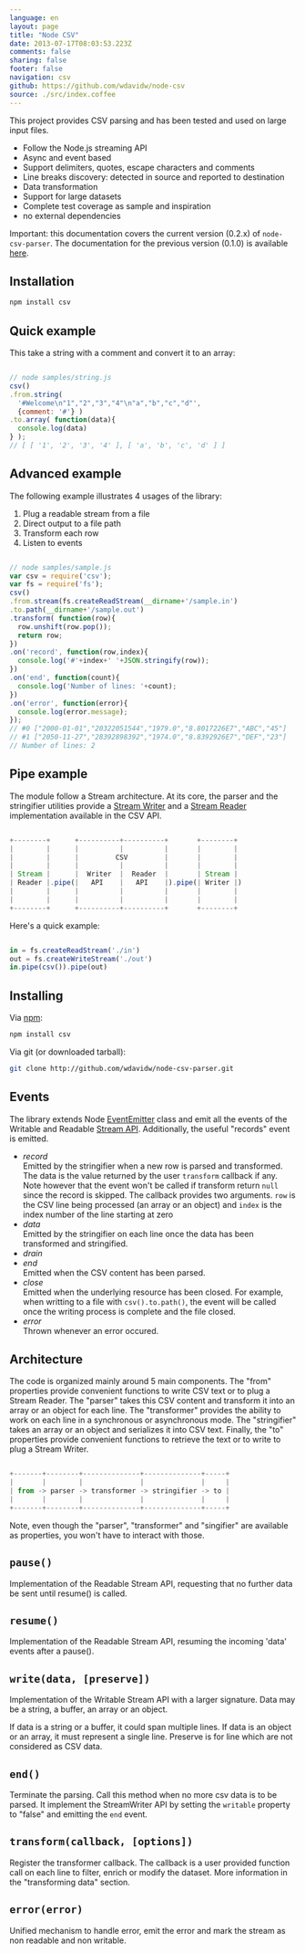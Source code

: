 ```yaml
---
language: en
layout: page
title: "Node CSV"
date: 2013-07-17T08:03:53.223Z
comments: false
sharing: false
footer: false
navigation: csv
github: https://github.com/wdavidw/node-csv
source: ./src/index.coffee
---
```



This project provides CSV parsing and has been tested and used 
on large input files.

*   Follow the Node.js streaming API
*   Async and event based
*   Support delimiters, quotes, escape characters and comments
*   Line breaks discovery: detected in source and reported to destination
*   Data transformation
*   Support for large datasets
*   Complete test coverage as sample and inspiration
*   no external dependencies

Important: this documentation covers the current version (0.2.x) of 
`node-csv-parser`. The documentation for the previous version (0.1.0) is 
available [here](https://github.com/wdavidw/node-csv-parser/tree/v0.1).

Installation
------------

```bash
npm install csv
```

Quick example
-------------

This take a string with a comment and convert it to an array:

```javascript

// node samples/string.js
csv()
.from.string(
  '#Welcome\n"1","2","3","4"\n"a","b","c","d"',
  {comment: '#'} )
.to.array( function(data){
  console.log(data)
} );
// [ [ '1', '2', '3', '4' ], [ 'a', 'b', 'c', 'd' ] ]


```

Advanced example
----------------

The following example illustrates 4 usages of the library:
1.  Plug a readable stream from a file
2.  Direct output to a file path
3.  Transform each row
4.  Listen to events

```javascript

// node samples/sample.js
var csv = require('csv');
var fs = require('fs');
csv()
.from.stream(fs.createReadStream(__dirname+'/sample.in')
.to.path(__dirname+'/sample.out')
.transform( function(row){
  row.unshift(row.pop());
  return row;
})
.on('record', function(row,index){
  console.log('#'+index+' '+JSON.stringify(row));
})
.on('end', function(count){
  console.log('Number of lines: '+count);
})
.on('error', function(error){
  console.log(error.message);
});
// #0 ["2000-01-01","20322051544","1979.0","8.8017226E7","ABC","45"]
// #1 ["2050-11-27","28392898392","1974.0","8.8392926E7","DEF","23"]
// Number of lines: 2

```

Pipe example
------------

The module follow a Stream architecture. At its core, the parser and 
the stringifier utilities provide a [Stream Writer][writable_stream] 
and a [Stream Reader][readable_stream] implementation available in the CSV API.

```javascript

+--------+      +----------+----------+       +--------+
|        |      |          |          |       |        |
|        |      |         CSV         |       |        |
|        |      |          |          |       |        |
| Stream |      |  Writer  |  Reader  |       | Stream |
| Reader |.pipe(|   API    |   API    |).pipe(| Writer |)
|        |      |          |          |       |        |
|        |      |          |          |       |        |
+--------+      +----------+----------+       +--------+

```

Here's a quick example:

```javascript

in = fs.createReadStream('./in')
out = fs.createWriteStream('./out')
in.pipe(csv()).pipe(out)

```

Installing
----------

Via [npm](http://github.com/isaacs/npm):
```bash
npm install csv
```

Via git (or downloaded tarball):
```bash
git clone http://github.com/wdavidw/node-csv-parser.git
```

Events
------

The library extends Node [EventEmitter][event] class and emit all
the events of the Writable and Readable [Stream API][stream]. Additionally, the useful "records" event 
is emitted.

*   *record*   
  Emitted by the stringifier when a new row is parsed and transformed. The data is 
  the value returned by the user `transform` callback if any. Note however that the event won't 
  be called if transform return `null` since the record is skipped.
  The callback provides two arguments. `row` is the CSV line being processed (an array or an object)
  and `index` is the index number of the line starting at zero
*   *data*   
  Emitted by the stringifier on each line once the data has been transformed and stringified.
*   *drain*   
*   *end*   
  Emitted when the CSV content has been parsed.
*   *close*   
  Emitted when the underlying resource has been closed. For example, when writting to a file with `csv().to.path()`, the event will be called once the writing process is complete and the file closed.
*   *error*   
  Thrown whenever an error occured.

Architecture
------------

The code is organized mainly around 5 main components. 
The "from" properties provide convenient functions 
to write CSV text or to plug a Stream Reader. The "parser" 
takes this CSV content and transform it into an array or 
an object for each line. The "transformer" provides the ability 
to work on each line in a synchronous or asynchronous mode. 
The "stringifier" takes an array or an object and serializes it into 
CSV text. Finally, the "to" properties provide convenient 
functions to retrieve the text or to write to plug a Stream Writer.

```javascript

+-------+--------+--------------+--------------+-----+
|       |        |              |              |     |
| from -> parser -> transformer -> stringifier -> to |
|       |        |              |              |     |
+-------+--------+--------------+--------------+-----+

```

Note, even though the "parser", "transformer" and "singifier" are available
as properties, you won't have to interact with those.
    

<a name="pause"></a>
`pause()`
---------

Implementation of the Readable Stream API, requesting that no further data 
be sent until resume() is called.


<a name="resume"></a>
`resume()`
----------

Implementation of the Readable Stream API, resuming the incoming 'data' 
events after a pause().


<a name="write"></a>
`write(data, [preserve])`
-------------------------

Implementation of the Writable Stream API with a larger signature. Data
may be a string, a buffer, an array or an object.

If data is a string or a buffer, it could span multiple lines. If data 
is an object or an array, it must represent a single line.
Preserve is for line which are not considered as CSV data.


<a name="end"></a>
`end()`
-------

Terminate the parsing. Call this method when no more csv data is 
to be parsed. It implement the StreamWriter API by setting the `writable` 
property to "false" and emitting the `end` event.


<a name="transform"></a>
`transform(callback, [options])`
---------------------

Register the transformer callback. The callback is a user provided 
function call on each line to filter, enrich or modify the 
dataset. More information in the "transforming data" section.


<a name="error"></a>
`error(error)`
--------------

Unified mechanism to handle error, emit the error and mark the 
stream as non readable and non writable.

[event]: http://nodejs.org/api/events.html
[stream]: http://nodejs.org/api/stream.html
[writable_stream]: http://nodejs.org/api/stream.html#stream_writable_stream
[readable_stream]: http://nodejs.org/api/stream.html#stream_readable_stream
